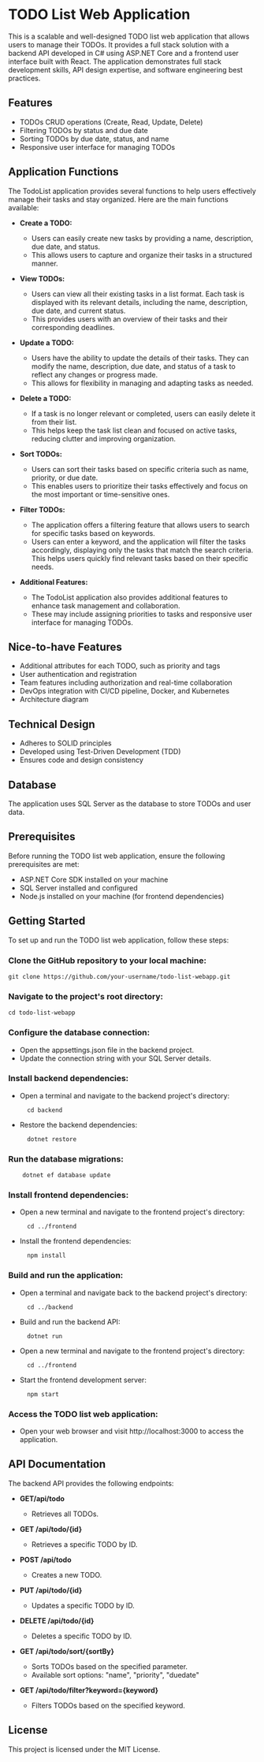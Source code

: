 # **TODO List Web Application**

This is a scalable and well-designed TODO list web application that allows users to manage their TODOs. It provides a full stack solution with a backend API developed in C# using ASP.NET Core and a frontend user interface built with React. The application demonstrates full stack development skills, API design expertise, and software engineering best practices.

## Features
+ TODOs CRUD operations (Create, Read, Update, Delete)
+ Filtering TODOs by status and due date
+ Sorting TODOs by due date, status, and name
+ Responsive user interface for managing TODOs

## Application Functions
The TodoList application provides several functions to help users effectively manage their tasks and stay organized. Here are the main functions available:

+ **Create a TODO:** 
    + Users can easily create new tasks by providing a name, description, due date, and status. 
    + This allows users to capture and organize their tasks in a structured manner.

+ **View TODOs:** 
    + Users can view all their existing tasks in a list format. Each task is displayed with its relevant details, including the name, description, due date, and current status. 
    + This provides users with an overview of their tasks and their corresponding deadlines.

+ **Update a TODO:**
    + Users have the ability to update the details of their tasks. They can modify the name, description, due date, and status of a task to reflect any changes or progress made.
    +  This allows for flexibility in managing and adapting tasks as needed.

+ **Delete a TODO:**
    + If a task is no longer relevant or completed, users can easily delete it from their list. 
    + This helps keep the task list clean and focused on active tasks, reducing clutter and improving organization.

+ **Sort TODOs:** 
    + Users can sort their tasks based on specific criteria such as name, priority, or due date. 
    + This enables users to prioritize their tasks effectively and focus on the most important or time-sensitive ones.

+ **Filter TODOs:** 
    + The application offers a filtering feature that allows users to search for specific tasks based on keywords. 
    + Users can enter a keyword, and the application will filter the tasks accordingly, displaying only the tasks that match the search criteria. This helps users quickly find relevant tasks based on their specific needs.

+ **Additional Features:**
    + The TodoList application also provides additional features to enhance task management and collaboration. 
    + These may include assigning priorities to tasks and responsive user interface for managing TODOs.

## Nice-to-have Features
+ Additional attributes for each TODO, such as priority and tags
+ User authentication and registration
+ Team features including authorization and real-time collaboration
+ DevOps integration with CI/CD pipeline, Docker, and Kubernetes
+ Architecture diagram

## Technical Design
+ Adheres to SOLID principles
+ Developed using Test-Driven Development (TDD)
+ Ensures code and design consistency

## Database
The application uses SQL Server as the database to store TODOs and user data.

## Prerequisites
Before running the TODO list web application, ensure the following prerequisites are met:

+ ASP.NET Core SDK installed on your machine
+ SQL Server installed and configured
+ Node.js installed on your machine (for frontend dependencies)


## Getting Started
To set up and run the TODO list web application, follow these steps:

### Clone the GitHub repository to your local machine: 
    
    git clone https://github.com/your-username/todo-list-webapp.git
    

### Navigate to the project's root directory:

    cd todo-list-webapp


### Configure the database connection:

+ Open the appsettings.json file in the backend project.
+ Update the connection string with your SQL Server details.

### Install backend dependencies:

- Open a terminal and navigate to the backend project's directory:
        
        cd backend
        
- Restore the backend dependencies:

        dotnet restore

### Run the database migrations:

        dotnet ef database update

### Install frontend dependencies:

- Open a new terminal and navigate to the frontend project's directory:

        cd ../frontend
        
- Install the frontend dependencies:

        npm install

### Build and run the application:
- Open a terminal and navigate back to the backend project's directory:

        cd ../backend

- Build and run the backend API:

        dotnet run

- Open a new terminal and navigate to the frontend project's directory:

        cd ../frontend


- Start the frontend development server:

        npm start

### Access the TODO list web application:
- Open your web browser and visit http://localhost:3000 to access the application.

## API Documentation
The backend API provides the following endpoints:

+ **GET/api/todo** 
    + Retrieves all TODOs.

+ **GET /api/todo/{id}**
    + Retrieves a specific TODO by ID.

+ **POST /api/todo**
    + Creates a new TODO.

+ **PUT /api/todo/{id}**
   + Updates a specific TODO by ID.

+ **DELETE /api/todo/{id}**
    + Deletes a specific TODO by ID.

+ **GET /api/todo/sort/{sortBy}**
    + Sorts TODOs based on the specified parameter.
    + Available sort options: "name", "priority", "duedate"

+ **GET /api/todo/filter?keyword={keyword}**
    + Filters TODOs based on the specified keyword.


## License
This project is licensed under the MIT License.
